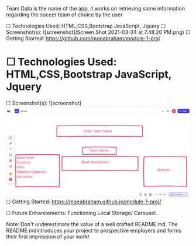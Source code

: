 Team Data is the name of the app, it works on retrieving some information regarding the soccer team of choice by the user

☐ Technologies Used: HTML,CSS,Bootstrap JavaScript, Jquery 
☐ Screenshot(s): ![screenshot](Screen Shot 2021-03-24 at 7.48.20 PM.png) 
☐ Getting Started: https://github.com/moeabraham/module-1-proj 


☐ Technologies Used: HTML,CSS,Bootstrap JavaScript, Jquery
=======
☐ Screenshot(s): ![screenshot]![screenshot](./image1.png)
☐ Getting Started: https://moeabraham.github.io/module-1-proj/

☐ Future Enhancements: Functioning Local Storage/ Carousel.

Note: Don't underestimate the value of a well crafted README.md.
The README.mdintroduces your project to prospective employers and forms their first impression of your work!

